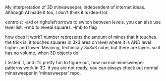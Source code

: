 My interpretation of 3D minesweeper, independent of internet ideas. Although AI made it too, I don't think it is idea-l lol. 

controls:
-a/d or right/left arrows to switch between levels. you can also use level list.
-rmb to reveal squares. 
-lmb to flag

how does it work?
number represents the amount of mines that it touches.
the trick is: it touches squares in 3x3 area on level where it is AND level higher and lower. Meaning, techincaly 3x3x3 cube, but there are layers so it has no volume, when 3D objects do.

I tested it, and it's pretty fun to figure out, how normal minesweeper patterns work in 3D. 
if you are not ready, you can always check out normal minesweeper in 'minesweeper' repo.
